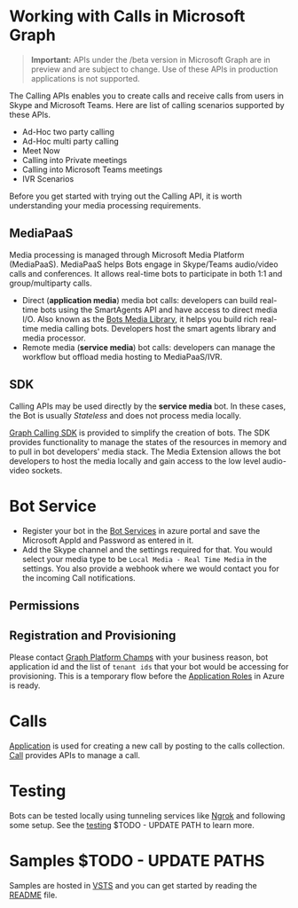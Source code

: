 # Working with Calls in Microsoft Graph

> **Important:** APIs under the /beta version in Microsoft Graph are in preview and are subject to change. Use of these APIs in production applications is not supported.

The Calling APIs enables you to create calls and receive calls from users in Skype and Microsoft Teams. Here are list of calling scenarios supported by these APIs.

- Ad-Hoc two party calling
- Ad-Hoc multi party calling
- Meet Now
- Calling into Private meetings
- Calling into Microsoft Teams meetings
- IVR Scenarios

Before you get started with trying out the Calling API, it is worth understanding your media processing requirements.

## MediaPaaS

Media processing is managed through Microsoft Media Platform (MediaPaaS). MediaPaaS helps Bots engage in Skype/Teams audio/video calls and conferences.  It allows real-time bots to participate in both 1:1 and group/multiparty calls​.
- Direct (**application media**) media bot calls: developers can build real-time bots using the SmartAgents API and have access to direct media I/O​. Also known as the [Bots Media Library](https://docs.microsoft.com/en-us/bot-framework/dotnet/bot-builder-dotnet-real-time-media-concepts), it helps you build rich real-time media calling bots.  Developers host the smart agents library and media processor.
- Remote media (**service media**) bot calls: developers can manage the workflow but offload media hosting to MediaPaaS/IVR​.

## SDK
Calling APIs may be used directly by the **service media** bot.  In these cases, the Bot is usually _Stateless_ and does not process media locally.

[Graph Calling SDK](https://graphcallingsdk-docs.azurewebsites.net/index.html) is provided to simplify the creation of bots. The SDK provides functionality to manage the states of the resources in memory and to pull in bot developers' media stack. The Media Extension allows the bot developers to host the media locally and gain access to the low level audio-video sockets.

# Bot Service
- Register your bot in the [Bot Services](https://docs.microsoft.com/en-us/bot-framework/bot-service-quickstart) in azure portal and save the Microsoft AppId and Password as entered in it.
- Add the Skype channel and the settings required for that. You would select your media type to be `Local Media - Real Time Media` in the settings. You also provide a webhook where we would contact you for the incoming Call notifications.

## Permissions

## Registration and Provisioning
Please contact [Graph Platform Champs](mailto:sbsplatchamps@microsoft.com) with your business reason, bot application id and the list of `tenant ids` that your bot would be accessing for provisioning. This is a temporary flow before the [Application Roles](https://docs.microsoft.com/en-us/azure/architecture/multitenant-identity/app-roles) in Azure is ready.

# Calls
[Application](./Application.md) is used for creating a new call by posting to the calls collection.
[Call](./Call.md) provides APIs to manage a call.

# Testing

Bots can be tested locally using tunneling services like [Ngrok](https://ngrok.com) and following some setup. See the [testing](../../../concepts/testing.md) $TODO - UPDATE PATH to learn more.

# Samples $TODO - UPDATE PATHS

Samples are hosted in [VSTS](https://sampleapps-microsoftteams.visualstudio.com/_git/CVIBot) and you can get started by reading the [README](https://sampleapps-microsoftteams.visualstudio.com/_git/CVIBot?path=%2FLocalMediaSampleBot%2FREADME.md&version=GBmaster) file.